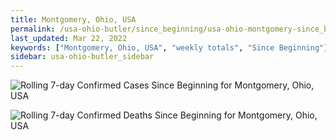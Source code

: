 ```yaml
---
title: Montgomery, Ohio, USA
permalink: /usa-ohio-butler/since_beginning/usa-ohio-montgomery-since_beginning.html
last_updated: Mar 22, 2022
keywords: ["Montgomery, Ohio, USA", "weekly totals", "Since Beginning"]
sidebar: usa-ohio-butler_sidebar
---
```


![Rolling 7-day Confirmed Cases Since Beginning for Montgomery, Ohio, USA](/covid_tracker/images/graphs/usa-ohio-montgomery-rolling_7_days_confirmed-since_beginning_graph.png)

![Rolling 7-day Confirmed Deaths Since Beginning for Montgomery, Ohio, USA](/covid_tracker/images/graphs/usa-ohio-montgomery-rolling_7_days_deaths-since_beginning_graph.png)
